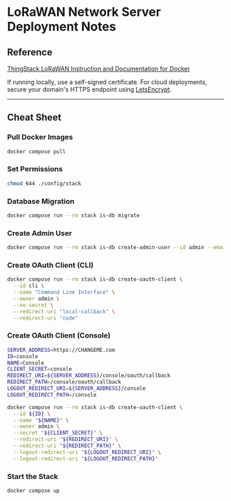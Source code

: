 
# LoRaWAN Network Server Deployment Notes

## Reference

[ThingStack LoRaWAN Instruction and Documentation for Docker](https://www.thethingsindustries.com/docs/the-things-stack/host/docker/configuration/)

If running locally, use a self-signed certificate. For cloud deployments, secure your domain's HTTPS endpoint using [LetsEncrypt](https://certbot.eff.org/).

---

## Cheat Sheet

### Pull Docker Images

```sh
docker compose pull
```

### Set Permissions

```sh
chmod 644 ./config/stack
```

### Database Migration

```sh
docker compose run --rm stack is-db migrate
```

### Create Admin User

```sh
docker compose run --rm stack is-db create-admin-user --id admin --email johndoe@gmail.com
```

### Create OAuth Client (CLI)

```sh
docker compose run --rm stack is-db create-oauth-client \
  --id cli \
  --name "Command Line Interface" \
  --owner admin \
  --no-secret \
  --redirect-uri "local-callback" \
  --redirect-uri "code"
```

### Create OAuth Client (Console)

```sh
SERVER_ADDRESS=https://CHANGEME.com
ID=console
NAME=Console
CLIENT_SECRET=console
REDIRECT_URI=${SERVER_ADDRESS}/console/oauth/callback
REDIRECT_PATH=/console/oauth/callback
LOGOUT_REDIRECT_URI=${SERVER_ADDRESS}/console
LOGOUT_REDIRECT_PATH=/console

docker compose run --rm stack is-db create-oauth-client \
  --id ${ID} \
  --name "${NAME}" \
  --owner admin \
  --secret "${CLIENT_SECRET}" \
  --redirect-uri "${REDIRECT_URI}" \
  --redirect-uri "${REDIRECT_PATH}" \
  --logout-redirect-uri "${LOGOUT_REDIRECT_URI}" \
  --logout-redirect-uri "${LOGOUT_REDIRECT_PATH}"
```

### Start the Stack

```sh
docker compose up
```
